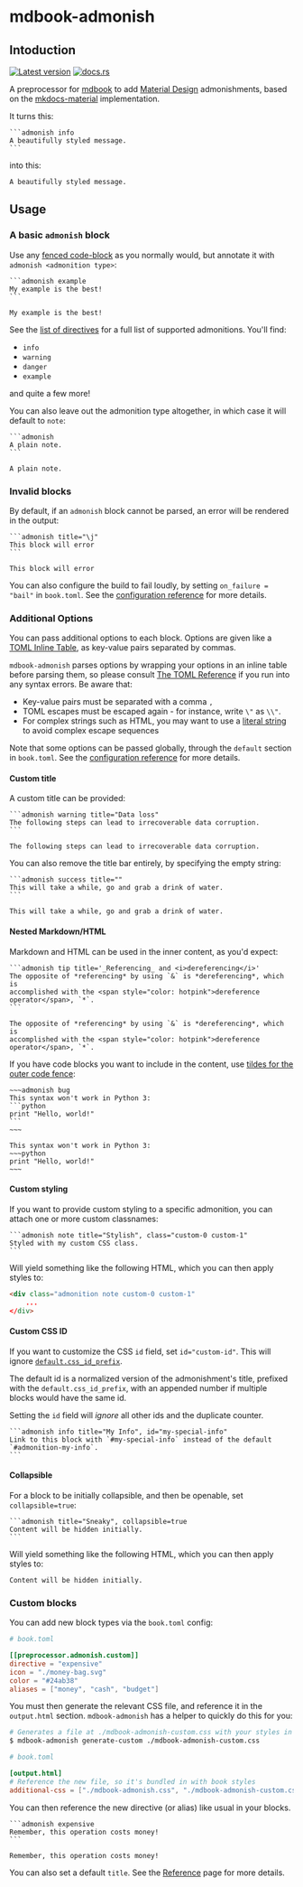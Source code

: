 # mdbook-admonish

<!-- toc -->

## Intoduction

[![Latest version](https://img.shields.io/crates/v/mdbook-admonish.svg)](https://crates.io/crates/mdbook-admonish)
[![docs.rs](https://img.shields.io/docsrs/mdbook-admonish)](https://docs.rs/mdbook-admonish)

A preprocessor for [mdbook](https://github.com/rust-lang/mdBook) to add [Material Design](https://material.io/design) admonishments, based on the [mkdocs-material](https://squidfunk.github.io/mkdocs-material/reference/admonitions/) implementation.

It turns this:

````
```admonish info
A beautifully styled message.
```
````

into this:

```admonish info
A beautifully styled message.
```

## Usage

### A basic `admonish` block

Use any [fenced code-block](https://spec.commonmark.org/0.30/#fenced-code-blocks) as you normally would, but annotate it with `admonish <admonition type>`:

````
```admonish example
My example is the best!
```
````

```admonish example
My example is the best!
```

See the [list of directives](./reference.md#directives) for a full list of supported admonitions. You'll find:

- `info`
- `warning`
- `danger`
- `example`

and quite a few more!

You can also leave out the admonition type altogether, in which case it will default to `note`:

````
```admonish
A plain note.
```
````

```admonish
A plain note.
```

### Invalid blocks

By default, if an `admonish` block cannot be parsed, an error will be rendered in the output:

````
```admonish title="\j"
This block will error
```
````

```admonish title="\j"
This block will error
```

You can also configure the build to fail loudly, by setting `on_failure = "bail"` in `book.toml`. See the [configuration reference](./reference.md#booktoml-configuration) for more details.

### Additional Options

You can pass additional options to each block. Options are given like a [TOML Inline Table](https://toml.io/en/v1.0.0#inline-table), as key-value pairs separated by commas.

`mdbook-admonish` parses options by wrapping your options in an inline table before parsing them, so please consult [The TOML Reference](https://toml.io) if you run into any syntax errors. Be aware that:

- Key-value pairs must be separated with a comma `,`
- TOML escapes must be escaped again - for instance, write `\"` as `\\"`.
- For complex strings such as HTML, you may want to use a [literal string](https://toml.io/en/v1.0.0#string) to avoid complex escape sequences

Note that some options can be passed globally, through the `default` section in `book.toml`. See the [configuration reference](./reference.md#booktoml-configuration) for more details.

#### Custom title

A custom title can be provided:

````
```admonish warning title="Data loss"
The following steps can lead to irrecoverable data corruption.
```
````

```admonish warning title="Data loss"
The following steps can lead to irrecoverable data corruption.
```

You can also remove the title bar entirely, by specifying the empty string:

````
```admonish success title=""
This will take a while, go and grab a drink of water.
```
````

```admonish success title=""
This will take a while, go and grab a drink of water.
```

#### Nested Markdown/HTML

Markdown and HTML can be used in the inner content, as you'd expect:

````
```admonish tip title='_Referencing_ and <i>dereferencing</i>'
The opposite of *referencing* by using `&` is *dereferencing*, which is
accomplished with the <span style="color: hotpink">dereference operator</span>, `*`.
```
````

```admonish tip title='_Referencing_ and <i>dereferencing</i>'
The opposite of *referencing* by using `&` is *dereferencing*, which is
accomplished with the <span style="color: hotpink">dereference operator</span>, `*`.
```

If you have code blocks you want to include in the content, use [tildes for the outer code fence](https://spec.commonmark.org/0.30/#fenced-code-blocks):

````
~~~admonish bug
This syntax won't work in Python 3:
```python
print "Hello, world!"
```
~~~
````

```admonish bug
This syntax won't work in Python 3:
~~~python
print "Hello, world!"
~~~
```

#### Custom styling

If you want to provide custom styling to a specific admonition, you can attach one or more custom classnames:

````
```admonish note title="Stylish", class="custom-0 custom-1"
Styled with my custom CSS class.
```
````

Will yield something like the following HTML, which you can then apply styles to:

```html
<div class="admonition note custom-0 custom-1"
    ...
</div>
```

#### Custom CSS ID

If you want to customize the CSS `id` field, set `id="custom-id"`.
This will ignore [`default.css_id_prefix`](reference.md#default).

The default id is a normalized version of the admonishment's title,
prefixed with the `default.css_id_prefix`,
with an appended number if multiple blocks would have the same id.

Setting the `id` field will _ignore_ all other ids and the duplicate counter.

````
```admonish info title="My Info", id="my-special-info"
Link to this block with `#my-special-info` instead of the default `#admonition-my-info`.
```
````

#### Collapsible

For a block to be initially collapsible, and then be openable, set `collapsible=true`:

````
```admonish title="Sneaky", collapsible=true
Content will be hidden initially.
```
````

Will yield something like the following HTML, which you can then apply styles to:

```admonish title="Sneaky", collapsible=true
Content will be hidden initially.
```

### Custom blocks

You can add new block types via the `book.toml` config:

```toml
# book.toml

[[preprocessor.admonish.custom]]
directive = "expensive"
icon = "./money-bag.svg"
color = "#24ab38"
aliases = ["money", "cash", "budget"]
```

You must then generate the relevant CSS file, and reference it in the `output.html` section.
`mdbook-admonish` has a helper to quickly do this for you:

```bash
# Generates a file at ./mdbook-admonish-custom.css with your styles in
$ mdbook-admonish generate-custom ./mdbook-admonish-custom.css
```

```toml
# book.toml

[output.html]
# Reference the new file, so it's bundled in with book styles
additional-css = ["./mdbook-admonish.css", "./mdbook-admonish-custom.css"]
```

You can then reference the new directive (or alias) like usual in your blocks.

````
```admonish expensive
Remember, this operation costs money!
```
````

```admonish expensive
Remember, this operation costs money!
```

You can also set a default `title`. See the [Reference](./reference.md) page for more details.
